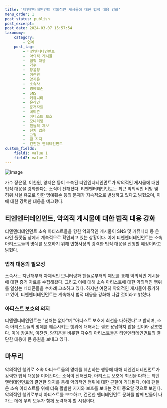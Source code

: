 ```yaml
---
title: '티엔엔터테인먼트 악의적인 게시물에 대한 법적 대응 강화'
menu_order: 1
post_status: publish
post_excerpt: 
post_date: 2024-03-07 15:57:54
taxonomy:
    category:
        - 연예
    post_tag:
        - 티엔엔터테인먼트
        -  악의적 게시물
        -  법적 대응
        -  가수
        -  장윤정
        -  이찬원
        -  양지은
        -  소속사
        -  명예훼손
        -  SNS
        -  커뮤니티
        -  온라인
        -  증거자료
        -  네티즌
        -  아티스트 보호
        -  모니터링
        -  팬들의 제보
        -  선처 없음
        -  근절
        -  팬 지지
        -  건전한 엔터테인먼트
custom_fields:
    field1: value 1
    field2: value 2
---
```


![Image](https://ssl.pstatic.net/mimgnews/image/076/2024/03/04/2024030401000196900019981_20240304133404110.jpg?type=w540)

가수 장윤정, 이찬원, 양지은 등이 소속된 티엔엔터테인먼트가 악의적인 게시물에 대한 법적 대응을 강화한다는 소식이 전해졌다. 티엔엔터테인먼트는 최근 악의적인 비방 및 허위 사실 유포로 인한 명예훼손 등의 문제가 지속적으로 발생하고 있다고 밝혔으며, 이에 대한 강력한 대응을 예고했다.
## 티엔엔터테인먼트, 악의적 게시물에 대한 법적 대응 강화
티엔엔터테인먼트 소속 아티스트들을 향한 악의적인 게시물이 SNS 및 커뮤니티 등 온라인 플랫폼 상에서 계속적으로 확인되고 있는 상황이다. 이에 티엔엔터테인먼트는 소속 아티스트들의 명예를 보호하기 위해 민형사상의 강력한 법적 대응을 진행할 예정이라고 밝혔다.
### 법적 대응의 필요성
소속사는 지난해부터 자체적인 모니터링과 팬들로부터의 제보를 통해 악의적인 게시물에 대한 증거 자료를 수집해왔다. 그리고 이에 대해 소속 아티스트에 대한 악의적인 행위를 일삼는 네티즌들을 수차례 고소하고 있다. 하지만 여전히 악의적인 게시물이 증가하고 있어, 티엔엔터테인먼트는 계속해서 법적 대응을 강화해 나갈 것이라고 밝혔다.
### 아티스트 보호의 의지
티엔엔터테인먼트는 "선처는 없다"며 "아티스트 보호에 최선을 다하겠다"고 밝히며, 소속 아티스트들의 명예를 훼손시키는 행위에 대해서는 결코 용납하지 않을 것이라 강조했다. 이에 장윤정, 이찬원, 양지은을 비롯한 다수의 아티스트들은 티엔엔터테인먼트의 결단한 대응에 큰 응원을 보내고 있다.
## 마무리
악의적인 행위로 소속 아티스트들의 명예를 훼손하는 행동에 대해 티엔엔터테인먼트가 강력한 법적 대응을 이어간다는 소식이 전해졌다. 아티스트 보호에 최선을 다하는 티엔엔터테인먼트의 결연한 의지를 통해 악의적인 행위에 대한 근절이 기대된다. 이에 팬들은 소속 아티스트를 위해 더욱 활발한 지지와 보호를 보내는 것이 중요할 것으로 보인다. 악의적인 행위로부터 아티스트를 보호하고, 건전한 엔터테인먼트 문화를 함께 만들어 나가는 데에 우리 모두가 함께 노력해야 할 시점이다.
